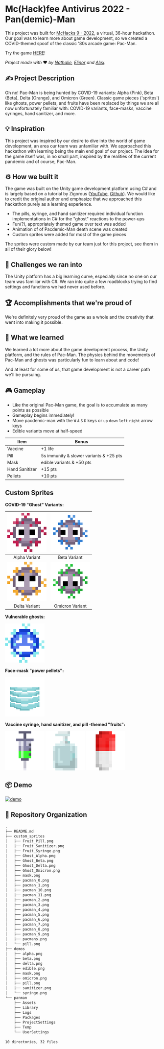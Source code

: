 # Mc(Hack)fee Antivirus 2022 - Pan(demic)-Man

This project was built for [McHacks 9 - 2022](https://www.mchacks.ca), a virtual, 36-hour hackathon. Our goal was to learn more about game development, so we created a COVID-themed spoof of the classic '80s arcade game: Pac-Man. 

Try the game [HERE](https://pacdemic-man-2vsjz.ondigitalocean.app)!

_Project made with_ ❤️ _by [Nathalie](https://github.com/nredick), [Elinor](https://github.com/elinorpd) and [Alex](https://github.com/allu5662)._

## ✍️ Project Description

Oh no! Pac-Man is being hunted by COVID-19 variants: Alpha (Pink), Beta (Beta), Delta (Orange), and Omicron (Green). Classic game pieces ('sprites') like ghosts, power pellets, and fruits have been replaced by things we are all now unfortunately familiar with: COVID-19 variants, face-masks, vaccine syringes, hand sanitizer, and more.

<!-- In the hopes of creating an educational gamespace, there are informative messages about COVID safety between game rounds.-->

## 💡 Inspiration
This project was inspired by our desire to dive into the world of game development, an area our team was unfamiliar with. We approached this hackathon with learning being the main end goal of our project. The idea for the game itself was, in no small part, inspired by the realities of the current pandemic and of course, Pac-Man. 

## ⚙️ How we built it
The game was built on the Unity game development platform using C# and is largely based on a tutorial by Zigorous ([YouTube](https://youtu.be/TKt_VlMn_aA), [Github](https://github.com/zigurous/unity-pacman-tutorial)). We would like to credit the original author and emphasize that we approached this hackathon purely as a learning experience. 

- The pills, syringe, and hand sanitizer required individual function implementations in C# for the "ghost" reactions to the power-ups 
- Fun(?), appropriately themed game over text was added 
- Animation of of Pacdemic-Man death scene was created 
- Custom sprites were added for most of the game pieces 

The sprites were custom made by our team just for this project, see them in all of their glory below!

## 🚧 Challenges we ran into
The Unity platform has a big learning curve, especially since no one on our team was familiar with C#. We ran into quite a few roadblocks trying to find settings and functions we had never used before. 

## 🏆 Accomplishments that we're proud of
We're definitely very proud of the game as a whole and the creativity that went into making it possible. 

## 🧠 What we learned
We learned a lot more about the game development process, the Unity platform, and the rules of Pac-Man. The physics behind the movements of Pac-Man and ghosts was particularly fun to learn about and code! 

And at least for some of us, that game development is not a career path we'll be pursuing. 

## 🎮 Gameplay 

- Like the original Pac-Man game, the goal is to accumulate as many points as possible
- Gameplay begins immediately!
- Move pacdemic-man with the  `W` `A` `S` `D` keys or `up` `down` `left` `right` arrow keys 
- Edible variants move at half-speed 

| Item           | Bonus                                   |
|----------------|-----------------------------------------|
| Vaccine        | +1 life                                 |
| Pill           | 5s immunity & slower variants & +25 pts |
| Mask           | edible variants & +50 pts               |
| Hand Sanitizer | +15 pts                                 |
| Pellets        | +10 pts                                 |

## Custom Sprites

**COVID-19 "Ghost" Variants:**

| ![alpha](demos/alpha.png) |    ![beta](demos/beta.png)    |
|:-------------------------------:|:-----------------------------------:|
|          Alpha Variant          |             Beta Variant            |
| ![delta](demos/delta.png) | ![omicron](demos/omicron.png) |
|          Delta Variant          |           Omicron Variant           |

**Vulnerable ghosts:**

![dead](demos/edible.png)

**Face-mask "power pellets":** 

![dead](demos/mask.png)

**Vaccine syringe, hand sanitizer, and pill -themed "fruits":**

![syringe](demos/syringe.png)
![sanitizer](demos/sanitizer.png)
![pill](demos/pill.png)

## 📦 Demo
[![demo](https://img.youtube.com/vi/GJLHuS9S7uQ/0.jpg)](https://www.youtube.com/watch?v=GJLHuS9S7uQ)

## 🧹 Repository Organization

```
.
├── README.md
├── custom_sprites
│   ├── Fruit_Pill.png
│   ├── Fruit_Sanitizer.png
│   ├── Fruit_Syringe.png
│   ├── Ghost_Alpha.png
│   ├── Ghost_Beta.png
│   ├── Ghost_Delta.png
│   ├── Ghost_Omicron.png
│   ├── mask.png
│   ├── pacman_0.png
│   ├── pacman_1.png
│   ├── pacman_10.png
│   ├── pacman_11.png
│   ├── pacman_2.png
│   ├── pacman_3.png
│   ├── pacman_4.png
│   ├── pacman_5.png
│   ├── pacman_6.png
│   ├── pacman_7.png
│   ├── pacman_8.png
│   ├── pacman_9.png
│   ├── pacmans.png
│   └── pill.png
├── demos
│   ├── alpha.png
│   ├── beta.png
│   ├── delta.png
│   ├── edible.png
│   ├── mask.png
│   ├── omicron.png
│   ├── pill.png
│   ├── sanitizer.png
│   └── syringe.png
└── panman
    ├── Assets
    ├── Library
    ├── Logs
    ├── Packages
    ├── ProjectSettings
    ├── Temp
    └── UserSettings

10 directories, 32 files
```
